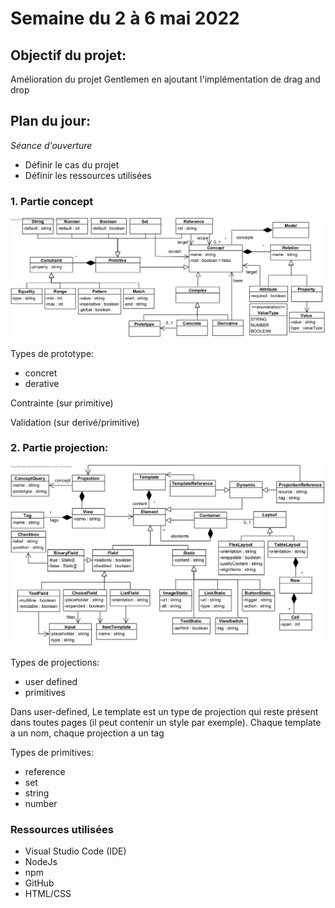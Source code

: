 # Semaine du 2 à 6 mai 2022

## Objectif du projet:

Amélioration du projet Gentlemen en ajoutant l'implémentation de drag and drop

## Plan du jour:
_Séance d'ouverture_
- Définir le cas du projet
- Définir les ressources utilisées

### 1. Partie concept

![Concepts - Diagramme de classes](/diagrammes/concepts.png)

Types de prototype:
- concret
- derative

Contrainte (sur primitive)

Validation (sur derivé/primitive)

### 2. Partie projection:

![Projections - Diagramme de classes](/diagrammes/projections.png)

Types de projections:
- user defined
- primitives

Dans user-defined, Le template est un type de projection qui reste présent dans toutes pages (il peut contenir un style par exemple). Chaque template a un nom, chaque projection a un tag

Types de primitives:
- reference
- set
- string
- number

### Ressources utilisées
- Visual Studio Code (IDE)
- NodeJs
- npm
- GitHub
- HTML/CSS